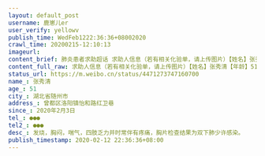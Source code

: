 ```yaml
---
layout: default_post
username: 鹿崽儿er
user_verify: yellowv
publish_time: WedFeb1222:36:36+08002020
crawl_time: 20200215-12:10:13
imageurl: 
content_brief: 肺炎患者求助超话 求助人信息（若有相关化验单，请上传图片）【姓名】张秀清【年龄】51【所在城市】湖北省随州市【所在小区、社区】曾都区洛阳镇怡和路红卫巷【患病时间】2020年2月3日【联系方式】●●●【其他紧急联系人】●●●【病情描述】 发烧，胸闷，喘气，四肢乏力并时常 ...全文
content_full_raw: 求助人信息（若有相关化验单，请上传图片）【姓名】张秀清【年龄】51【所在城市】湖北省随州市【所在小区、社区】曾都区洛阳镇怡和路红卫巷【患病时间】2020年2月3日【联系方式】●●●【其他紧急联系人】●●●【病情描述】发烧，胸闷，喘气，四肢乏力并时常伴有疼痛，胸片检查结果为双下肺少许感染。
status_url: https://m.weibo.cn/status/4471273747160700
name_: 张秀清
age_: 51
city_: 湖北省随州市
address_: 曾都区洛阳镇怡和路红卫巷
since_: 2020年2月3日
tel_: ●●●
tel2_: ●●●
desc_: 发烧，胸闷，喘气，四肢乏力并时常伴有疼痛，胸片检查结果为双下肺少许感染。
publish_timestamp: 2020-02-12 22:36:36+08:00
---
```

